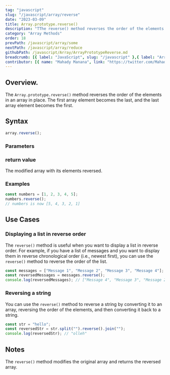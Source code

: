 ```yaml
---
tag: "javascript"
slug: "/javascript/array/reverse"
date: "2023-03-09"
title: Array.prototype.reverse()
description: "TThe reverse() method reverses the order of the elements in an array in place."
category: "Array Methods"
order: 18
prevPath: /javascript/array/some
nextPath: /javascript/array/reduce
githubPath: /javascript/Array/ArrayPrototypeReverse.md
breadcrumb: [{ label: "JavaScript", slug: "/javascript" },{ label: "Array Methods", slug: "/javascript/array" }]
contributor: [{ name: "Mahady Manana", link: "https://twitter.com/MahadyManana" }, { name: "Haja", link: "https://twitter.com/Haja261M" }]
---
```


## Overview.

The `Array.prototype.reverse()` method reverses the order of the elements in an array in place. The first array element becomes the last, and the last array element becomes the first.



## Syntax

```javascript
array.reverse();
```

### Parameters

### return value

The modified array with its elements reversed.

### Examples

```javascript
const numbers = [1, 2, 3, 4, 5];
numbers.reverse();
// numbers is now [5, 4, 3, 2, 1]
```

## Use Cases

### Displaying a list in reverse order

The `reverse()` method is useful when you want to display a list in reverse order. For example, if you have a list of messages and you want to display them in reverse chronological order (i.e., newest first), you can use the `reverse()` method to reverse the order of the list.

```javascript
const messages = ["Message 1", "Message 2", "Message 3", "Message 4"];
const reversedMessages = messages.reverse();
console.log(reversedMessages); // ["Message 4", "Message 3", "Message 2", "Message 1"]
```

### Reversing a string

You can use the `reverse()` method to reverse a string by converting it to an array, reversing the order of the elements, and then converting it back to a string.

```javascript
const str = "hello";
const reversedStr = str.split("").reverse().join("");
console.log(reversedStr); // "olleh"
```

## Notes

The `reverse()` method modifies the original array and returns the reversed array.

